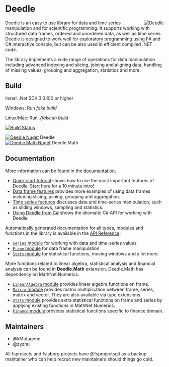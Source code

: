 Deedle 
======
<img align="right" src="https://github.com/fslaborg/Deedle/raw/master/docs/files/images/logo.png" alt="Deedle" />

Deedle is an easy to use library for data and time series manipulation and for scientific programming. It supports working with structured data frames, ordered and unordered data, as well as time series. Deedle is designed to work well for exploratory programming using F# and C# interactive console, but can be also used in efficient compiled .NET code.

The library implements a wide range of operations for data manipulation including advanced indexing and slicing, joining and aligning data, handling of missing values, grouping and aggregation, statistics and more.

Build
-------------
Install .Net SDK 3.0.100 or higher

Windows: Run *fake build*

Linux/Mac: Run *./fake.sh build*

[![Build Status](https://github.com/fslaborg/deedle/actions/workflows/push-master.yml/badge.svg)](https://github.com/fslaborg/Deedle/actions) 

[![Deedle Nuget](https://buildstats.info/nuget/Deedle)](https://www.nuget.org/packages/Deedle/) Deedle  
[![Deedle.Math Nuget](https://buildstats.info/nuget/Deedle.Math)](https://www.nuget.org/packages/Deedle.Math/) Deedle.Math

Documentation
-------------

More information can be found in the [documentation](http://fslab.org/Deedle/).

 * [Quick start tutorial](http://fslab.org/Deedle/tutorial.html) shows how to use the most important 
   features of Deedle. Start here for a 10 minute intro!
 * [Data frame features](http://fslab.org/Deedle/frame.html) provides more examples of using data frames including slicing, joining, grouping and aggregation.
 * [Time series features](http://fslab.org/Deedle/series.html) discusses data and time-series manipulation, such as sliding windows, sampling and statistics.
 * [Using Deedle from C#](http://fslab.org/Deedle/csharpintro.html) shows the idiomatic C# API for working with Deedle.

Automatically generated documentation for all types, modules and functions in the library 
is available in the [API Reference](http://fslab.org/Deedle/reference/index.html):

 * [`Series` module](http://fslab.org/Deedle/reference/deedle-seriesmodule.html) for working with data and time-series values
 * [`Frame` module](http://fslab.org/Deedle/reference/deedle-framemodule.html) for data frame manipulation
 * [`Stats` module](http://fslab.org/Deedle/reference/deedle-stats.html) for statistical functions, moving windows and a lot more.

More functions related to linear algebra, statistical analysis and financial analysis can be found in **Deedle.Math** extension. Deedle.Math has dependency on MathNet.Numerics.
 * [`LinearAlgebra` module](http://fslab.org/Deedle/reference/deedle-math-linearalgebra.html) provides linear algebra functions on frame.
 * [`Matrix` module](http://fslab.org/Deedle/reference/deedle-math-matrix.html) provides matrix multiplication between frame, series, matrix and vector. They are also available via type extensions.
 * [`Stats` module](http://fslab.org/Deedle/reference/deedle-math-stats.html) provides extra statistical functions on frame and series by applying existing functions in MathNet.Numerics.
 * [`Finance` module](http://fslab.org/Deedle/reference/deedle-math-finance.html) provides statistical functions specific to finance domain.  

Maintainers
-----------

* @kMutagene
* @zyzhu 

All fsprojects and fslaborg projects have @fsprojectsgit as a backup maintainer who can help recruit new maintainers should things go cold.



